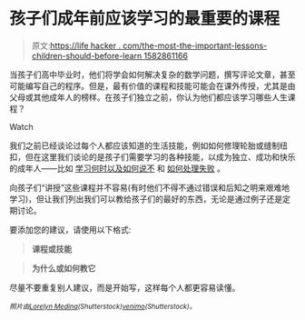 # 孩子们成年前应该学习的最重要的课程

> 原文:[https://life hacker . com/the-most-the-important-lessons-children-should-before-learn 1582861166](https://lifehacker.com/the-most-important-lessons-children-should-learn-before-1582861166)

当孩子们高中毕业时，他们将学会如何解决复杂的数学问题，撰写评论文章，甚至可能编写自己的程序。但是，最有价值的课程和技能可能会在课外传授，尤其是由父母或其他成年人的榜样。在孩子们独立之前，你认为他们都应该学习哪些人生课程？

Watch

我们之前已经谈论过每个人都应该知道的生活技能，例如如何修理轮胎或缝制纽扣，但在这里我们谈论的是孩子们需要学习的各种技能，以成为独立、成功和快乐的成年人——比如 [学习何时以及如何说不](http://lifehacker.com/why-its-so-hard-to-say-no-1543029041) 和 [如何处理失败](http://lifehacker.com/the-psychology-behind-the-importance-of-failure-5978096) 。

向孩子们“讲授”这些课程并不容易(有时他们不得不通过错误和后知之明来艰难地学习)，但让我们列出我们可以教给孩子们的最好的东西，无论是通过例子还是定期讨论。

要添加您的建议，请使用以下格式:

> **课程或技能**

> **为什么或如何教它**

尽量不要重复别人建议，而是开始写，这样每个人都更容易读懂。

<small>*照片由*</small>[<small>*Lorelyn Medina*</small>](http://www.shutterstock.com/pic.mhtml?id=124454248&src=id)<small>*(Shutterstock)*</small>[<small>*venimo*</small>](http://www.shutterstock.com/pic.mhtml?id=113813008&src=id)<small>*(Shutterstock)。*</small>